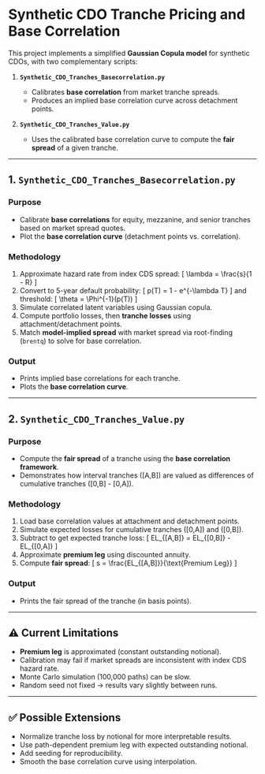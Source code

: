 # Synthetic CDO Tranche Pricing and Base Correlation

This project implements a simplified **Gaussian Copula model** for synthetic CDOs, with two complementary scripts:

1. **`Synthetic_CDO_Tranches_Basecorrelation.py`**  
   - Calibrates **base correlation** from market tranche spreads.  
   - Produces an implied base correlation curve across detachment points.  

2. **`Synthetic_CDO_Tranches_Value.py`**  
   - Uses the calibrated base correlation curve to compute the **fair spread** of a given tranche.  

---

## 1. `Synthetic_CDO_Tranches_Basecorrelation.py`

### Purpose
- Calibrate **base correlations** for equity, mezzanine, and senior tranches based on market spread quotes.  
- Plot the **base correlation curve** (detachment points vs. correlation).  

### Methodology
1. Approximate hazard rate from index CDS spread:
   \[
   \lambda = \frac{s}{1 - R}
   \]
2. Convert to 5-year default probability:
   \[
   p(T) = 1 - e^{-\lambda T}
   \]
   and threshold:
   \[
   \theta = \Phi^{-1}(p(T))
   \]
3. Simulate correlated latent variables using Gaussian copula.  
4. Compute portfolio losses, then **tranche losses** using attachment/detachment points.  
5. Match **model-implied spread** with market spread via root-finding (`brentq`) to solve for base correlation.  

### Output
- Prints implied base correlations for each tranche.  
- Plots the **base correlation curve**.  

---

## 2. `Synthetic_CDO_Tranches_Value.py`

### Purpose
- Compute the **fair spread** of a tranche using the **base correlation framework**.  
- Demonstrates how interval tranches \([A,B]\) are valued as differences of cumulative tranches \([0,B] - [0,A]\).  

### Methodology
1. Load base correlation values at attachment and detachment points.  
2. Simulate expected losses for cumulative tranches \([0,A]\) and \([0,B]\).  
3. Subtract to get expected tranche loss:
   \[
   EL_{[A,B]} = EL_{[0,B]} - EL_{[0,A]}
   \]
4. Approximate **premium leg** using discounted annuity.  
5. Compute **fair spread**:
   \[
   s = \frac{EL_{[A,B]}}{\text{Premium Leg}}
   \]

### Output
- Prints the fair spread of the tranche (in basis points).  

---

## ⚠️ Current Limitations
- **Premium leg** is approximated (constant outstanding notional).  
- Calibration may fail if market spreads are inconsistent with index CDS hazard rate.  
- Monte Carlo simulation (100,000 paths) can be slow.  
- Random seed not fixed → results vary slightly between runs.  

---

## ✅ Possible Extensions
- Normalize tranche loss by notional for more interpretable results.  
- Use path-dependent premium leg with expected outstanding notional.  
- Add seeding for reproducibility.  
- Smooth the base correlation curve using interpolation.  
